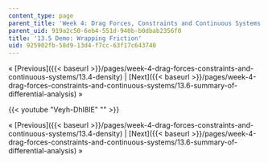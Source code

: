 ```yaml
---
content_type: page
parent_title: 'Week 4: Drag Forces, Constraints and Continuous Systems'
parent_uid: 919a2c50-6eb4-551d-940b-b0dbab2356f0
title: '13.5 Demo: Wrapping Friction'
uid: 925902fb-58d9-13d4-f7cc-63f17c643740
---
```


« [Previous]({{< baseurl >}}/pages/week-4-drag-forces-constraints-and-continuous-systems/13.4-density) | [Next]({{< baseurl >}}/pages/week-4-drag-forces-constraints-and-continuous-systems/13.6-summary-of-differential-analysis) »

{{< youtube "Veyh-DhI8lE" "" >}}

« [Previous]({{< baseurl >}}/pages/week-4-drag-forces-constraints-and-continuous-systems/13.4-density) | [Next]({{< baseurl >}}/pages/week-4-drag-forces-constraints-and-continuous-systems/13.6-summary-of-differential-analysis) »